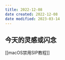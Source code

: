 ```yaml
---
title: 2022-12-08
date created: 2022-12-08
date modified: 2023-03-14
---
```


## 今天的灵感或闪念

[[macOS禁用SIP教程]]
